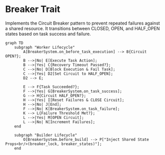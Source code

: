 # Breaker Trait

Implements the Circuit Breaker pattern to prevent repeated failures against a shared resource. It transitions between CLOSED, OPEN, and HALF_OPEN states based on task success and failure.

```mermaid
graph TD
    subgraph "Worker Lifecycle"
        A[BreakerSystem.on_before_task_execution] --> B{Circuit OPEN?};
        B -->|No| E[Execute Task Action];
        B -->|Yes| C{Recovery Timeout Passed?};
        C -->|No| D[Block Execution & Fail Task];
        C -->|Yes| D2[Set Circuit to HALF_OPEN];
        D2 --> E;

        E --> F{Task Succeeded?};
        F -->|Yes| G[BreakerSystem.on_task_success];
        G --> H{Circuit HALF_OPEN?};
        H -->|Yes| I[Reset Failures & CLOSE Circuit];
        H -->|No| J[End];
        F -->|No| K[BreakerSystem.on_task_failure];
        K --> L{Failure Threshold Met?};
        L -->|Yes| M[OPEN Circuit];
        L -->|No| N[Increment Failures];
    end

    subgraph "Builder Lifecycle"
        O[BreakerSystem.before_build] --> P["Inject Shared State Props<br/>(breaker_lock, breaker_states)"];
    end
```
